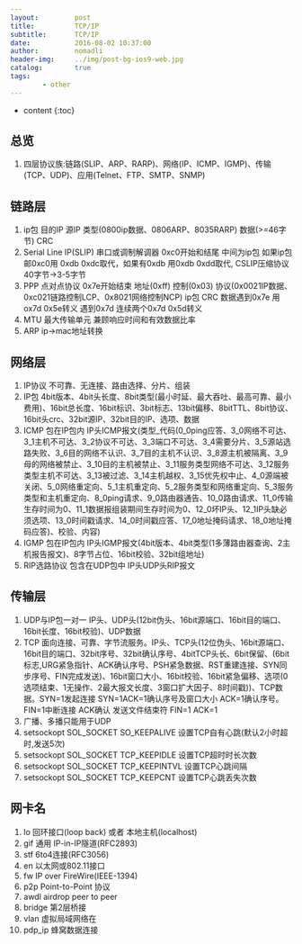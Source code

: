 ```yaml
---
layout:         post
title:          TCP/IP
subtitle:       TCP/IP
date:           2016-08-02 10:37:00
author:         nomadli
header-img:     ../img/post-bg-ios9-web.jpg
catalog:        true
tags:
        - other
---
```


* content
{:toc}

## 总览
1. 四层协议族:链路(SLIP、ARP、RARP)、网络(IP、ICMP、IGMP)、传输(TCP、UDP)、应用(Telnet、FTP、SMTP、SNMP)

## 链路层
1. ip包 目的IP 源IP 类型(0800ip数据、0806ARP、8035RARP) 数据(>=46字节) CRC
2. Serial Line IP(SLIP) 串口或调制解调器 0xc0开始和结尾 中间为ip包 如果ip包邮0xc0用 0xdb 0xdc取代，如果有0xdb 用0xdb 0xdd取代, CSLIP压缩协议 40字节->3-5字节
3. PPP 点对点协议 0x7e开始结束 地址(0xff) 控制(0x03) 协议(0x0021IP数据、0xc021链路控制LCP、0x8021网络控制NCP) ip包 CRC 数据遇到0x7e 用 ox7d 0x5e转义 遇到0x7d 连续两个0x7d 0x5d转义
4. MTU 最大传输单元 兼顾响应时间和有效数据比率
5. ARP ip->mac地址转换

## 网络层
1. IP协议 不可靠、无连接、路由选择、分片、组装
2. IP包 4bit版本、4bit头长度、8bit类型(最小时延、最大吞吐、最高可靠、最小费用)、16bit总长度、16bit标识、3bit标志、13bit偏移、8bitTTL、8bit协议、16bit头crc、32bit源IP、32bit目的IP、选项、数据
3. ICMP 包在IP包内 IP头ICMP报文(类型_代码(0_0ping应答、3_0网络不可达、3_1主机不可达、3_2协议不可达、3_3端口不可达、3_4需要分片、3_5源站选路失败、3_6目的网络不认识、3_7目的主机不认识、3_8源主机被隔离、3_9母的网络被禁止、3_10目的主机被禁止、3_11服务类型网络不可达、3_12服务类型主机不可达、3_13被过滤、3_14主机越权、3_15优先权中止、4_0源端被关闭、5_0网络重定向、5_1主机重定向、5_2服务类型和网络重定向、5_3服务类型和主机重定向、8_0ping请求、9_0路由器通告、10_0路由请求、11_0传输生存时间为0、11_1数据报组装期间生存时间为0、12_0坏IP头、12_1IP头缺必须选项、13_0时间戳请求、14_0时间戳应答、17_0地址掩码请求、18_0地址掩码应答)、校验、内容)
4. IGMP 包在IP包内 IP头IGMP报文(4bit版本、4bit类型(1多薄路由器查询、2主机报告报文)、8字节占位、16bit校验、32bit组地址) 
5. RIP选路协议 包含在UDP包中 IP头UDP头RIP报文

## 传输层
1. UDP与IP包一对一 IP头、UDP头(12bit伪头、16bit源端口、16bit目的端口、16bit长度、16bit校验)、UDP数据
2. TCP 面向连接、可靠、字节流服务。IP头、TCP头(12位伪头、16bit源端口、16bit目的端口、32bit序号、32bit确认序号、4bitTCP头长、6bit保留、(6bit标志,URG紧急指针、ACK确认序号、PSH紧急数据、RST重建连接、SYN同步序号、FIN完成发送)、16bit窗口大小、16bit校验、16bit紧急偏移、选项(0选项结束、1无操作、2最大报文长度、3窗口扩大因子、8时间戳))、TCP数据。SYN=1发起连接 SYN=1ACK=1确认序号及窗口大小 ACK=1确认序号。FIN=1中断连接 ACK确认 发送文件结束符 FIN=1 ACK=1
3. 广播、多播只能用于UDP
4. setsockopt SOL_SOCKET SO_KEEPALIVE 设置TCP自有心跳(默认2小时超时,发送5次)
5. setsockopt SOL_SOCKET TCP_KEEPIDLE 设置TCP超时时长次数
6. setsockopt SOL_SOCKET TCP_KEEPINTVL 设置TCP心跳间隔
7. setsockopt SOL_SOCKET TCP_KEEPCNT 设置TCP心跳丢失次数

## 网卡名
1. lo		回环接口(loop back) 或者 本地主机(localhost)
2. gif		通用 IP-in-IP隧道(RFC2893)
3. stf		6to4连接(RFC3056)
4. en		以太网或802.11接口
5. fw		IP over FireWire(IEEE-1394)
6. p2p 	Point-to-Point 协议
7. awdl	airdrop peer to peer
8. bridge 第2层桥接
9. vlan	虚拟局域网络在
10. pdp_ip 蜂窝数据连接